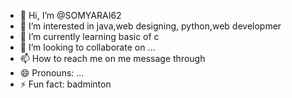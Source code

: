 - 👋 Hi, I’m @SOMYARAI62
- 👀 I’m interested in java,web designing, python,web developmer
- 🌱 I’m currently learning basic of c 
- 💞️ I’m looking to collaborate on ...
- 📫 How to reach me on me message  through
- 😄 Pronouns: ...
- ⚡ Fun fact: badminton 

<!---
SOMYARAI62/SOMYARAI62 is a ✨ special ✨ repository because its `README.md` (this file) appears on your GitHub profile.
You can click the Preview link to take a look at your changes.
--->
